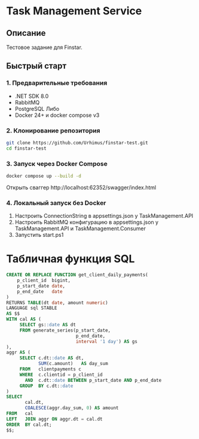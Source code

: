 
# Task Management Service

## Описание

Тестовое задание для Finstar.

## Быстрый старт

### 1. Предварительные требования

* .NET SDK 8.0
* RabbitMQ
* PostgreSQL
Либо
* Docker 24+ и docker compose v3

### 2. Клонирование репозитория

```bash
git clone https://github.com/Urhimus/finstar-test.git
cd finstar-test
```

### 3. Запуск через Docker Compose

```bash
docker compose up --build -d
```
Открыть сваггер http://localhost:62352/swagger/index.html

### 4. Локальный запуск без Docker

1. Настроить ConnectionString в appsettings.json у TaskManagement.API
1. Настроить RabbitMQ конфигурацию в appsettings.json у TaskManagement.API и TaskManagement.Consumer
2. Запустить start.ps1


# Табличная функция SQL

```sql
CREATE OR REPLACE FUNCTION get_client_daily_payments(
    p_client_id  bigint,
    p_start_date date,
    p_end_date   date
)
RETURNS TABLE(dt date, amount numeric)  
LANGUAGE sql STABLE
AS $$
WITH cal AS (                                   
     SELECT gs::date AS dt
     FROM generate_series(p_start_date,
                          p_end_date,
                          interval '1 day') AS gs
),
aggr AS (                                     
     SELECT c.dt::date AS dt,
            SUM(c.amount)   AS day_sum
     FROM   clientpayments c
     WHERE  c.clientid = p_client_id
       AND  c.dt::date BETWEEN p_start_date AND p_end_date
     GROUP  BY c.dt::date
)
SELECT
       cal.dt,
       COALESCE(aggr.day_sum, 0) AS amount
FROM   cal
LEFT   JOIN aggr ON aggr.dt = cal.dt       
ORDER  BY cal.dt;
$$;
```